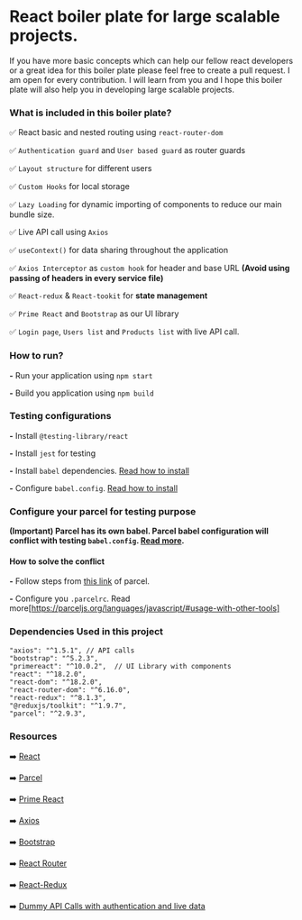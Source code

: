 # React boiler plate for large scalable projects.

If you have more basic concepts which can help our fellow react developers or a great idea for this boiler plate please feel free to create a pull request. I am open for every contribution. I will learn from you and I hope this boiler plate will also help you in developing large scalable projects.

### What is included in this boiler plate?

✅ React basic and nested routing using `react-router-dom`

✅ `Authentication guard` and `User based guard` as router guards

✅ `Layout structure` for different users

✅ `Custom Hooks` for local storage

✅ `Lazy Loading` for dynamic importing of components to reduce our main bundle size.

✅ Live API call using `Axios`

✅ `useContext()` for data sharing throughout the application

✅ `Axios Interceptor` as `custom hook` for header and base URL **(Avoid using passing of headers in every service file)**

✅ `React-redux` & `React-tookit` for **state management**

✅ `Prime React` and `Bootstrap` as our UI library

✅ `Login page`, `Users list` and `Products list` with live API call.

### How to run?

**-** Run your application using `npm start`

**-** Build you application using `npm build`

### Testing configurations

**-** Install `@testing-library/react`

**-** Install `jest` for testing

**-** Install `babel` dependencies. [Read how to install](https://jestjs.io/docs/getting-started)

**-** Configure `babel.config`. [Read how to install](https://jestjs.io/docs/getting-started#using-babel)

### Configure your parcel for testing purpose

**(Important) Parcel has its own babel. Parcel babel configuration will conflict with testing `babel.config`. [Read more](https://parceljs.org/languages/javascript/#babel).**

#### How to solve the conflict

**-** Follow steps from [this link](https://parceljs.org/languages/javascript/#usage-with-other-tools) of parcel.

**-** Configure you `.parcelrc`. Read more[https://parceljs.org/languages/javascript/#usage-with-other-tools]

### Dependencies Used in this project

```
"axios": "^1.5.1", // API calls
"bootstrap": "^5.2.3",
"primereact": "^10.0.2",  // UI Library with components
"react": "^18.2.0",
"react-dom": "^18.2.0",
"react-router-dom": "^6.16.0",
"react-redux": "^8.1.3",
"@reduxjs/toolkit": "^1.9.7",
"parcel": "^2.9.3",
```

### Resources

➡️ [React](https://react.dev/)

➡️ [Parcel](https://parceljs.org/)

➡️ [Prime React](https://primereact.org/)

➡️ [Axios](https://axios-http.com/docs/intro)

➡️ [Bootstrap](https://getbootstrap.com/docs/5.3/getting-started/introduction/)

➡️ [React Router](https://reactrouter.com/en/main)

➡️ [React-Redux](https://react-redux.js.org/)

➡️ [Dummy API Calls with authentication and live data](https://dummyjson.com/docs)
